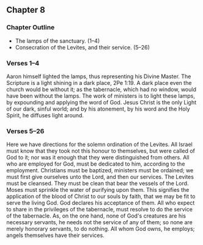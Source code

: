 ## Chapter 8

### Chapter Outline

- The lamps of the sanctuary. (1–4)
- Consecration of the Levites, and their service. (5–26)

### Verses 1–4

Aaron himself lighted the lamps, thus representing his Divine Master. The Scripture is a light shining in a dark place, 2Pe 1:19. A dark place even the church would be without it; as the tabernacle, which had no window, would have been without the lamps. The work of ministers is to light these lamps, by expounding and applying the word of God. Jesus Christ is the only Light of our dark, sinful world; and by his atonement, by his word and the Holy Spirit, he diffuses light around.

### Verses 5–26

Here we have directions for the solemn ordination of the Levites. All Israel must know that they took not this honour to themselves, but were called of God to it; nor was it enough that they were distinguished from others. All who are employed for God, must be dedicated to him, according to the employment. Christians must be baptized, ministers must be ordained; we must first give ourselves unto the Lord, and then our services. The Levites must be cleansed. They must be clean that bear the vessels of the Lord. Moses must sprinkle the water of purifying upon them. This signifies the application of the blood of Christ to our souls by faith, that we may be fit to serve the living God. God declares his acceptance of them. All who expect to share in the privileges of the tabernacle, must resolve to do the service of the tabernacle. As, on the one hand, none of God's creatures are his necessary servants, he needs not the service of any of them; so none are merely honorary servants, to do nothing. All whom God owns, he employs; angels themselves have their services.

